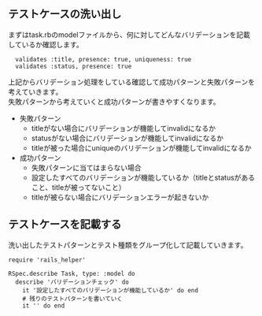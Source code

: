 ## テストケースの洗い出し
まずはtask.rbのmodelファイルから、何に対してどんなバリデーションを記載しているか確認します。
```
  validates :title, presence: true, uniqueness: true
  validates :status, presence: true
```
上記からバリデーション処理をしている確認して成功パターンと失敗パターンを考えていきます。<br>
失敗パターンから考えていくと成功パターンが書きやすくなります。<br>

- 失敗パターン
  - titleがない場合にバリデーションが機能してinvalidになるか
  - statusがない場合にバリデーションが機能してinvalidになるか
  - titleが被った場合にuniqueのバリデーションが機能してinvalidになるか
- 成功パターン
  - 失敗パターンに当てはまらない場合
  - 設定したすべてのバリデーションが機能しているか（titleとstatusがあること、titleが被ってないこと）
  - titleが被らない場合にバリデーションエラーが起きないか

## テストケースを記載する
洗い出したテストパターンとテスト種類をグループ化して記載していきます。<br>
```
require 'rails_helper'

RSpec.describe Task, type: :model do
  describe 'バリデーションチェック' do
    it '設定したすべてのバリデーションが機能しているか' do end
    # 残りのテストパターンを書いていく
    it '' do end
```
